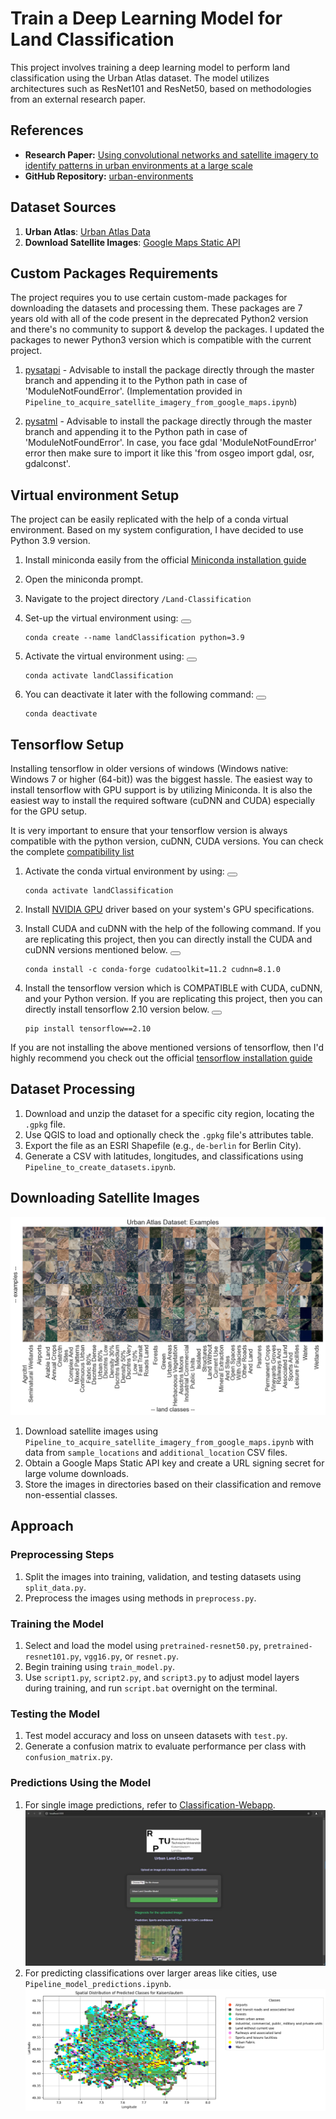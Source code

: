 # Train a Deep Learning Model for Land Classification

This project involves training a deep learning model to perform land classification using the Urban Atlas dataset. The model utilizes architectures such as ResNet101 and ResNet50, based on methodologies from an external research paper.

## References
- **Research Paper:** [Using convolutional networks and satellite imagery to identify patterns in urban environments at a large scale](https://arxiv.org/abs/1704.02965)
- **GitHub Repository:** [urban-environments](https://github.com/adrianalbert/urban-environments)

## Dataset Sources

1. **Urban Atlas**: [Urban Atlas Data](https://www.eea.europa.eu/en/datahub/datahubitem-view/e006507d-15c8-49e6-959c-53b61facd873)
2. **Download Satellite Images**: [Google Maps Static API](https://developers.google.com/maps/documentation/maps-static/overview)

## Custom Packages Requirements
The project requires you to use certain custom-made packages for downloading the datasets and processing them. These packages are 7 years old with all of the code present in the deprecated Python2 version and there's no community to support & develop the packages. I updated the packages to newer Python3 version which is compatible with the current project.  

1. [pysatapi](https://github.com/manas-1404/pysatapi) - Advisable to install the package directly through the master branch and appending it to the Python path in case of 'ModuleNotFoundError'. (Implementation provided in `Pipeline_to_acquire_satellite_imagery_from_google_maps.ipynb`)

2. [pysatml](https://github.com/manas-1404/pysatml) - Advisable to install the package directly through the master branch and appending it to the Python path in case of 'ModuleNotFoundError'. In case, you face gdal 'ModuleNotFoundError' error then make sure to import it like this 'from osgeo import gdal, osr, gdalconst'.

## Virtual environment Setup
The project can be easily replicated with the help of a conda virtual environment. Based on my system configuration, I have decided to use Python 3.9 version. 

1. Install miniconda easily from the official [Miniconda installation guide](https://docs.anaconda.com/miniconda/)

2. Open the miniconda prompt. 

3. Navigate to the project directory `/Land-Classification`

4. Set-up the virtual environment using:
    <button onclick="copyToClipboard('#code1')"></button>
    <pre><code id="code1">conda create --name landClassification python=3.9</code></pre>

5. Activate the virtual environment using:
    <button onclick="copyToClipboard('#code1')"></button>
    <pre><code id="code1">conda activate landClassification</code></pre>

6. You can deactivate it later with the following command:
    <button onclick="copyToClipboard('#code1')"></button>
    <pre><code id="code1">conda deactivate</code></pre>


## Tensorflow Setup
Installing tensorflow in older versions of windows (Windows native: Windows 7 or higher (64-bit)) was the biggest hassle. The easiest way to install tensorflow with GPU support is by utilizing Miniconda. It is also the easiest way to install the required software (cuDNN and CUDA) especially for the GPU setup.

It is very important to ensure that your tensorflow version is always compatible with the python version, cuDNN, CUDA versions. You can check the complete [compatibility list](https://www.tensorflow.org/install/source#gpu)

1. Activate the conda virtual environment by using:
    <button onclick="copyToClipboard('#code1')"></button>
    <pre><code id="code1">conda activate landClassification</code></pre>

2. Install [NVIDIA GPU](https://www.nvidia.com/Download/index.aspx) driver based on your system's GPU specifications.

3. Install CUDA and cuDNN with the help of the following command. If you are replicating this project, then you can directly install the CUDA and cuDNN versions mentioned below.
    <button onclick="copyToClipboard('#code1')"></button>
    <pre><code id="code1">conda install -c conda-forge cudatoolkit=11.2 cudnn=8.1.0</code></pre>

4. Install the tensorflow version which is COMPATIBLE with CUDA, cuDNN, and your Python version. If you are replicating this project, then you can directly install tensorflow 2.10 version below.
    <button onclick="copyToClipboard('#code1')"></button>
    <pre><code id="code1">pip install tensorflow==2.10</code></pre>

If you are not installing the above mentioned versions of tensorflow, then I'd highly recommend you check out the official [tensorflow installation guide](https://www.tensorflow.org/install/pip#windows-wsl2_1)

## Dataset Processing

1. Download and unzip the dataset for a specific city region, locating the `.gpkg` file.
2. Use QGIS to load and optionally check the `.gpkg` file's attributes table.
3. Export the file as an ESRI Shapefile (e.g., `de-berlin` for Berlin City).
4. Generate a CSV with latitudes, longitudes, and classifications using `Pipeline_to_create_datasets.ipynb`.

## Downloading Satellite Images

![Satellite images of different classes](<images/urban-atlas-images.png>)

1. Download satellite images using `Pipeline_to_acquire_satellite_imagery_from_google_maps.ipynb` with data from `sample_locations` and `additional_location` CSV files.
2. Obtain a Google Maps Static API key and create a URL signing secret for large volume downloads.
3. Store the images in directories based on their classification and remove non-essential classes.

## Approach

### Preprocessing Steps

1. Split the images into training, validation, and testing datasets using `split_data.py`.
2. Preprocess the images using methods in `preprocess.py`.

### Training the Model

1. Select and load the model using `pretrained-resnet50.py`, `pretrained-resnet101.py`, `vgg16.py`, or `resnet.py`.
2. Begin training using `train_model.py`.
3. Use `script1.py`, `script2.py`, and `script3.py` to adjust model layers during training, and run `script.bat` overnight on the terminal.

### Testing the Model

1. Test model accuracy and loss on unseen datasets with `test.py`.
2. Generate a confusion matrix to evaluate performance per class with `confusion_matrix.py`.

### Predictions Using the Model

1. For single image predictions, refer to [Classification-Webapp](https://github.com/manas-1404/Classification-Webapp).
   ![Classification-Webapp](<images/classification-image.jpeg>)
2. For predicting classifications over larger areas like cities, use `Pipeline_model_predictions.ipynb`.
   ![Spatial Distribution of Kaiserslautern](<images/Spatial%20Distribution%20of%20Predicted%20Classes%20for%20Kaiserslautern.png>)

<!-- 
### 2. HTML and JavaScript Section
```html
<script>
function copyToClipboard(element) {
  var copyText = document.querySelector(element).innerText;
  navigator.clipboard.writeText(copyText).then(() => {
    alert('Copied to clipboard');
  });
}
</script>
``` -->